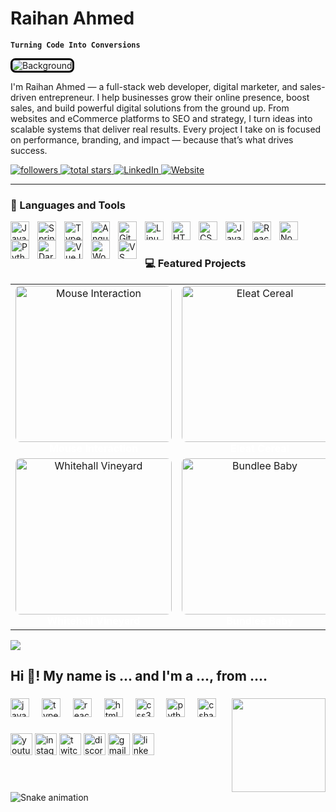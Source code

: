 # Raihan Ahmed

**`Turning Code Into Conversions`**

<img src="https://media.licdn.com/dms/image/v2/D5616AQF10tFmugBqZA/profile-displaybackgroundimage-shrink_350_1400/profile-displaybackgroundimage-shrink_350_1400/0/1738724357614?e=1752710400&v=beta&t=bE2gfD9-S1IQui_NMKduExxYi77t4tRFg0Iez86aXeQ" alt="Background" style="border: 3px solid #000; border-radius: 8px;" />

I'm Raihan Ahmed — a full-stack web developer, digital marketer, and sales-driven entrepreneur. I help businesses grow their online presence, boost sales, and build powerful digital solutions from the ground up. From websites and eCommerce platforms to SEO and strategy, I turn ideas into scalable systems that deliver real results. Every project I take on is focused on performance, branding, and impact — because that’s what drives success.

<p align="left">
  <a href="https://github.com/raihanahmedfaraz?tab=followers">
    <img alt="followers" title="Follow me on GitHub" src="https://custom-icon-badges.demolab.com/github/followers/raihanahmedfaraz?color=236ad3&labelColor=1155ba&style=for-the-badge&logo=github&label=Follow&logoColor=white"/>
  </a>
  <a href="https://github.com/raihanahmedfaraz?tab=repositories&sort=stargazers">
    <img alt="total stars" title="Total stars on GitHub" src="https://custom-icon-badges.demolab.com/github/stars/raihanahmedfaraz?color=55960c&style=for-the-badge&labelColor=488207&logo=star"/>
  </a>
  <a href="https://www.linkedin.com/in/raihanahmedfaraz/">
    <img alt="LinkedIn" title="Connect on LinkedIn" src="https://custom-icon-badges.demolab.com/badge/-LinkedIn-0A66C2?style=for-the-badge&logo=linkedin&logoColor=white"/>
  </a>
  <a href="https://raihanahmed.info">
    <img alt="Website" title="Visit My Website" src="https://custom-icon-badges.demolab.com/badge/-Portfolio-000?style=for-the-badge&logo=web&logoColor=white"/>
  </a>
</p>

---

### 🧰 Languages and Tools

<img align="left" alt="Java" width="30px" style="padding-right:10px;" src="https://cdn.jsdelivr.net/gh/devicons/devicon/icons/java/java-original.svg"/>
<img align="left" alt="Spring" width="30px" style="padding-right:10px;" src="https://cdn.jsdelivr.net/gh/devicons/devicon/icons/spring/spring-original.svg" />
<img align="left" alt="TypeScript" width="30px" style="padding-right:10px;" src="https://cdn.jsdelivr.net/gh/devicons/devicon/icons/typescript/typescript-plain.svg" />
<img align="left" alt="Angular" width="30px" style="padding-right:10px;" src="https://cdn.jsdelivr.net/gh/devicons/devicon/icons/angularjs/angularjs-plain.svg" />
<img align="left" alt="Git" width="30px" style="padding-right:10px;" src="https://cdn.jsdelivr.net/gh/devicons/devicon/icons/git/git-original.svg" />
<img align="left" alt="Linux" width="30px" style="padding-right:10px;" src="https://cdn.jsdelivr.net/gh/devicons/devicon/icons/linux/linux-original.svg" />
<img align="left" alt="HTML" width="30px" style="padding-right:10px;" src="https://cdn.jsdelivr.net/gh/devicons/devicon/icons/html5/html5-plain.svg" />
<img align="left" alt="CSS" width="30px" style="padding-right:10px;" src="https://cdn.jsdelivr.net/gh/devicons/devicon/icons/css3/css3-plain.svg" />
<img align="left" alt="JavaScript" width="30px" style="padding-right:10px;" src="https://cdn.jsdelivr.net/gh/devicons/devicon/icons/javascript/javascript-plain.svg" />
<img align="left" alt="React" width="30px" style="padding-right:10px;" src="https://cdn.jsdelivr.net/gh/devicons/devicon/icons/react/react-original.svg" />
<img align="left" alt="NodeJS" width="30px" style="padding-right:10px;" src="https://cdn.jsdelivr.net/gh/devicons/devicon/icons/nodejs/nodejs-original.svg" />
<img align="left" alt="Python" width="30px" style="padding-right:10px;" src="https://cdn.jsdelivr.net/gh/devicons/devicon/icons/python/python-plain.svg" />
<img align="left" alt="Dart" width="30px" style="padding-right:10px;" src="https://cdn.jsdelivr.net/gh/devicons/devicon/icons/dart/dart-original.svg" />
<img align="left" alt="VueJS" width="30px" style="padding-right:10px;" src="https://cdn.jsdelivr.net/gh/devicons/devicon/icons/vuejs/vuejs-original.svg" />
<img align="left" alt="WordPress" width="30px" style="padding-right:10px;" src="https://cdn.jsdelivr.net/gh/devicons/devicon/icons/wordpress/wordpress-plain.svg" />
<img align="left" alt="VS Code" width="30px" style="padding-right:10px;" src="https://cdn.jsdelivr.net/gh/devicons/devicon/icons/vscode/vscode-original.svg" />
<br />

#


### 💻 Featured Projects

<table>
  <!-- Row 1 -->
  <tr>
    <td align="center" width="260">
      <a href="https://inspirux.com" target="_blank">
        <img src="https://iili.io/36xz65G.png" width="250" style="border-radius:8px;" alt="Mouse Interaction"/>
      </a><br/>
      <b style="color:white;">Mouse Interaction</b>
    </td>
    <td align="center" width="260">
      <a href="https://eleatcereal.com" target="_blank">
        <img src="https://iili.io/36xcBrQ.md.png" width="250" style="border-radius:8px;" alt="Eleat Cereal"/>
      </a><br/>
      <b style="color:white;">Eleat Cereal</b>
    </td>
    <td align="center" width="260">
      <a href="https://www.vapesuperstore.co.uk" target="_blank">
        <img src="https://iili.io/36xXGuR.png" width="250" style="border-radius:8px;" alt="Vape Superstore"/>
      </a><br/>
      <b style="color:white;">Vape Superstore</b>
    </td>
  </tr>

  <!-- Row 2 -->
  <tr>
    <td align="center" width="260">
      <a href="https://whitehallvineyard.co.uk" target="_blank">
        <img src="https://iili.io/36xeTua.png" width="250" style="border-radius:8px;" alt="Whitehall Vineyard"/>
      </a><br/>
      <b style="color:white;">Whitehall Vineyard</b>
    </td>
    <td align="center" width="260">
      <a href="https://bundlee.co.uk" target="_blank">
        <img src="https://iili.io/36xrv1f.md.png" width="250" style="border-radius:8px;" alt="Bundlee Baby"/>
      </a><br/>
      <b style="color:white;">Bundlee Baby</b>
    </td>
    <td align="center" width="260">
      <a href="https://www.illegalpetes.com" target="_blank">
        <img src="https://iili.io/36xshV1.png" width="250" style="border-radius:8px;" alt="Illegal Pete's"/>
      </a><br/>
      <b style="color:white;">Illegal Pete's</b>
    </td>
  </tr>
</table>


[<img src="https://custom-icon-badges.demolab.com/badge/-Follow%20Me%20on%20LinkedIn-blue?style=for-the-badge&logo=linkedin&logoColor=white"/>](https://www.linkedin.com/in/raihanahmedfaraz/)


<h2 align="left">Hi 👋! My name is ... and I'm a ..., from ....</h2>

###

<img align="right" height="150" src="https://i.imgflip.com/65efzo.gif"  />

###

<div align="left">
  <img src="https://cdn.jsdelivr.net/gh/devicons/devicon/icons/javascript/javascript-original.svg" height="30" alt="javascript logo"  />
  <img width="12" />
  <img src="https://cdn.jsdelivr.net/gh/devicons/devicon/icons/typescript/typescript-original.svg" height="30" alt="typescript logo"  />
  <img width="12" />
  <img src="https://cdn.jsdelivr.net/gh/devicons/devicon/icons/react/react-original.svg" height="30" alt="react logo"  />
  <img width="12" />
  <img src="https://cdn.jsdelivr.net/gh/devicons/devicon/icons/html5/html5-original.svg" height="30" alt="html5 logo"  />
  <img width="12" />
  <img src="https://cdn.jsdelivr.net/gh/devicons/devicon/icons/css3/css3-original.svg" height="30" alt="css3 logo"  />
  <img width="12" />
  <img src="https://cdn.jsdelivr.net/gh/devicons/devicon/icons/python/python-original.svg" height="30" alt="python logo"  />
  <img width="12" />
  <img src="https://cdn.jsdelivr.net/gh/devicons/devicon/icons/csharp/csharp-original.svg" height="30" alt="csharp logo"  />
</div>

###

<div align="left">
  <img src="https://img.shields.io/static/v1?message=Youtube&logo=youtube&label=&color=FF0000&logoColor=white&labelColor=&style=for-the-badge" height="35" alt="youtube logo"  />
  <img src="https://img.shields.io/static/v1?message=Instagram&logo=instagram&label=&color=E4405F&logoColor=white&labelColor=&style=for-the-badge" height="35" alt="instagram logo"  />
  <img src="https://img.shields.io/static/v1?message=Twitch&logo=twitch&label=&color=9146FF&logoColor=white&labelColor=&style=for-the-badge" height="35" alt="twitch logo"  />
  <img src="https://img.shields.io/static/v1?message=Discord&logo=discord&label=&color=7289DA&logoColor=white&labelColor=&style=for-the-badge" height="35" alt="discord logo"  />
  <img src="https://img.shields.io/static/v1?message=Gmail&logo=gmail&label=&color=D14836&logoColor=white&labelColor=&style=for-the-badge" height="35" alt="gmail logo"  />
  <img src="https://img.shields.io/static/v1?message=LinkedIn&logo=linkedin&label=&color=0077B5&logoColor=white&labelColor=&style=for-the-badge" height="35" alt="linkedin logo"  />
</div>

###

<br clear="both">

<img src="https://raw.githubusercontent.com/maurodesouza/maurodesouza/output/snake.svg" alt="Snake animation" />

###
